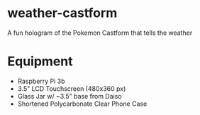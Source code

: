 # weather-castform
A fun hologram of the Pokemon Castform that tells the weather

# Equipment
- Raspberry Pi 3b
- 3.5" LCD Touchscreen (480x360 px)
- Glass Jar w/ ~3.5" base from Daiso
- Shortened Polycarbonate Clear Phone Case


